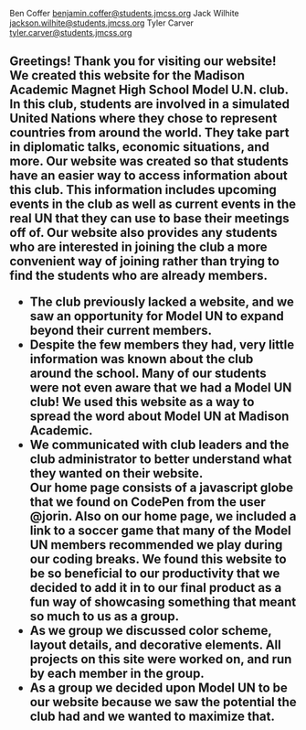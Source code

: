 Ben Coffer benjamin.coffer@students.jmcss.org
Jack Wilhite jackson.wilhite@students.jmcss.org
Tyler Carver tyler.carver@students.jmcss.org

<h2>Greetings!</h2"> Thank you for visiting our website! We created this website for the Madison Academic Magnet High School Model U.N. club. In this club, students are involved in a simulated United Nations where they chose to represent countries from around the world. They take part in diplomatic talks, economic situations, and more.
Our website was created so that students have an easier way to access information about this club. This information includes upcoming events in the club as well as current events in the real UN that they can use to base their meetings off of. Our website also provides any students who are interested in joining the club a more convenient way of joining rather than trying to find the students who are already members.

<ul>
<li> The club previously lacked a website, and we saw an opportunity for Model UN to expand beyond their current members.</li>
<li> Despite the few members they had, very little information was known about the club around the school. Many of our students were not even aware that we had a Model UN club! We used this website as a way to spread the word about Model UN at Madison Academic.</li>
<li> We communicated with club leaders and the club administrator to better understand what they wanted on their website.</li>
Our home page consists of a javascript globe that we found on CodePen from the user @jorin. Also on our home page, we included a link to a soccer game that many of the Model UN members recommended we play during our coding breaks. We found this website to be so beneficial to our productivity that we decided to add it in to our final product as a fun way of showcasing something that meant so much to us as a group. </li>
<li>As we group we discussed color scheme, layout details, and decorative elements. All projects on this site were worked on, and run by each member in the group.</li>
<li>As a group we decided upon Model UN to be our website because we saw the potential the club had and we wanted to maximize that.</li>
